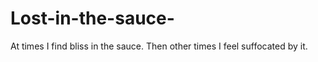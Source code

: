 # Lost-in-the-sauce-

At times I find bliss in the sauce. Then other times I feel suffocated by it. 
